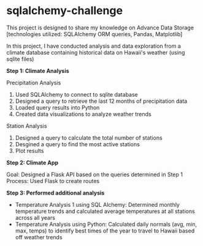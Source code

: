 # sqlalchemy-challenge

This project is designed to share my knowledge on Advance Data Storage
[technologies utilized: SQLAlchemy ORM queries, Pandas, Matplotlib]

In this project, I have conducted analysis and data exploration from a climate database containing historical data on Hawaii's weather (using sqlite files)

<b>Step 1: Climate Analysis </b>

Precipitation Analysis
1. Used SQLAlchemy to connect to sqlite database
2. Designed a query to retrieve the last 12 months of precipitation data 
3. Loaded query results into Python 
4. Created data visualizations to analyze weather trends

Station Analysis
1. Designed a query to calculate the total number of stations
2. Desgined a query to find the most active stations
3. Plot results 

<b>Step 2: Climate App </b>

Goal: Designed a Flask API based on the queries determined in Step 1
Process: Used Flask to create routes

<b>Step 3: Performed additional analysis </b>
- Temperature Analysis 1 using SQL Alchemy: Determined monthly temperature trends and calculated average temperatures at all stations across all years 
- Temperature Analysis using Python: Calculated daily normals (avg, min, max, temps) to identify best times of the year to travel to Hawaii based off weather trends
